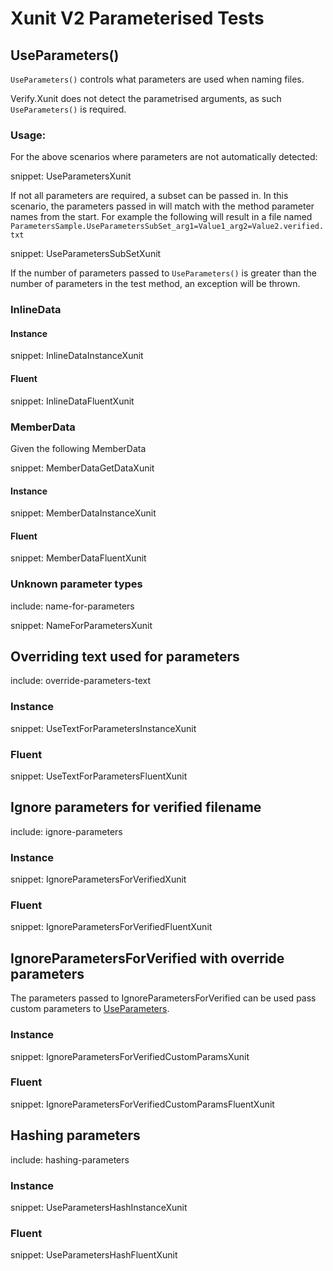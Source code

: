 # Xunit V2 Parameterised Tests


## UseParameters()

`UseParameters()` controls what parameters are used when naming files.

Verify.Xunit does not detect the parametrised arguments, as such `UseParameters()` is required.


### Usage:

For the above scenarios where parameters are not automatically detected: 

snippet: UseParametersXunit

If not all parameters are required, a subset can be passed in. In this scenario, the parameters passed in will match with the method parameter names from the start. For example the following will result in a file named `ParametersSample.UseParametersSubSet_arg1=Value1_arg2=Value2.verified.txt`

snippet: UseParametersSubSetXunit

If the number of parameters passed to `UseParameters()` is greater than the number of parameters in the test method, an exception will be thrown.


### InlineData


#### Instance

snippet: InlineDataInstanceXunit


#### Fluent

snippet: InlineDataFluentXunit


### MemberData

Given the following MemberData

snippet: MemberDataGetDataXunit


#### Instance

snippet: MemberDataInstanceXunit


#### Fluent

snippet: MemberDataFluentXunit


### Unknown parameter types

include: name-for-parameters

snippet: NameForParametersXunit


## Overriding text used for parameters

include: override-parameters-text


### Instance

snippet: UseTextForParametersInstanceXunit


### Fluent

snippet: UseTextForParametersFluentXunit


## Ignore parameters for verified filename

include: ignore-parameters


### Instance

snippet: IgnoreParametersForVerifiedXunit


### Fluent

snippet: IgnoreParametersForVerifiedFluentXunit


## IgnoreParametersForVerified with override parameters

The parameters passed to IgnoreParametersForVerified can be used pass custom parameters to [UseParameters](#UseParameters).


### Instance

snippet: IgnoreParametersForVerifiedCustomParamsXunit


### Fluent

snippet: IgnoreParametersForVerifiedCustomParamsFluentXunit


## Hashing parameters

include: hashing-parameters


### Instance

snippet: UseParametersHashInstanceXunit


### Fluent

snippet: UseParametersHashFluentXunit